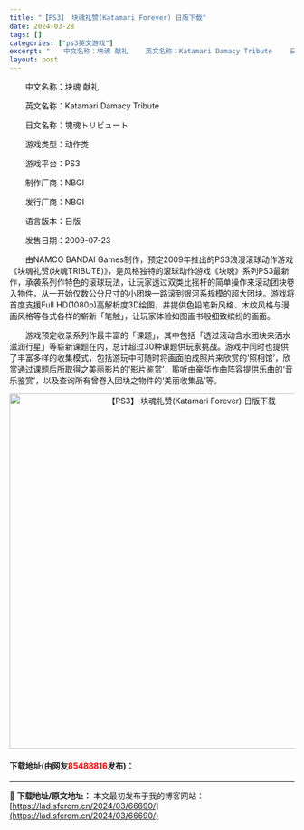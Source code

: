 ```yaml
---
title: "【PS3】 块魂礼赞(Katamari Forever) 日版下载"
date: 2024-03-28
tags: []
categories: ["ps3英文游戏"]
excerpt: "　　中文名称：块魂 献礼 　　英文名称：Katamari Damacy Tribute 　　日文名称：塊魂トリビュート 　　游戏类型：动作类 　　游戏平台：PS3 　　制作厂商：NBGI 　　发行厂商：NBGI 　　语言版本：日版 　　发售日期：2009-07-23 　　由NAMCO BANDAI &hellip;"
layout: post
---
```


 <p>　　中文名称：块魂 献礼</p> <p>　　英文名称：Katamari Damacy Tribute</p> <p>　　日文名称：塊魂トリビュート</p> <p>　　游戏类型：动作类</p> <p>　　游戏平台：PS3</p> <p>　　制作厂商：NBGI</p> <p>　　发行厂商：NBGI</p> <p>　　语言版本：日版</p> <p>　　发售日期：2009-07-23</p> <p>　　由NAMCO BANDAI Games制作，预定2009年推出的PS3浪漫滚球动作游戏《块魂礼赞(块魂TRIBUTE)》，是风格独特的滚球动作游戏《块魂》系列PS3最新作，承袭系列作特色的滚球玩法，让玩家透过双类比摇杆的简单操作来滚动团块卷入物件，从一开始仅数公分尺寸的小团块一路滚到银河系规模的超大团块。游戏将首度支援Full HD(1080p)高解析度3D绘图，并提供色铅笔新风格、木纹风格与漫画风格等各式各样的崭新「笔触」，让玩家体验如图画书般细致缤纷的画面。</p> <p>　　游戏预定收录系列作最丰富的「课题」，其中包括「透过滚动含水团块来洒水滋润行星」等崭新课题在内，总计超过30种课题供玩家挑战。游戏中同时也提供了丰富多样的收集模式，包括游玩中可随时将画面拍成照片来欣赏的&lsquo;照相馆&rsquo;，欣赏通过课题后所取得之美丽影片的&lsquo;影片鉴赏&rsquo;，聆听由豪华作曲阵容提供乐曲的&lsquo;音乐鉴赏&rsquo;，以及查询所有曾卷入团块之物件的&lsquo;美丽收集品&rsquo;等。</p> <p align="center"><img align="" border="0" src="https://lad.sfcrom.cn/wp-content/uploads/2024/03/20240328_66051beebc496.jpg" width="628" alt="【PS3】 块魂礼赞(Katamari Forever) 日版下载" /></p> <p><h4>下载地址(由网友<font color="red">85488816</font>发布)：</h4></p> 

---
📖 **下载地址/原文地址：** 本文最初发布于我的博客网站：[https://lad.sfcrom.cn/2024/03/66690/](https://lad.sfcrom.cn/2024/03/66690/)
